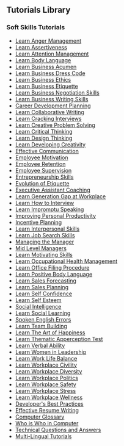 ## Tutorials Library
### Soft Skills Tutorials
* [Learn Anger Management](/anger_management/index.htm) <!--https://www.tutorialspoint.com/images/anger_management_icon.png--> 
* [Learn Assertiveness](/assertiveness/index.htm) <!--https://www.tutorialspoint.com/images/assertiveness_icon.png--> 
* [Learn Attention Management](/attention_management/index.htm) <!--https://www.tutorialspoint.com/images/attention_management_icon.png--> 
* [Learn Body Language](/body_language/index.htm) <!--https://www.tutorialspoint.com/images/body_language_icon.png--> 
* [Learn Business Acumen](/business_acumen/index.htm) <!--https://www.tutorialspoint.com/images/business_acumen_icon.png--> 
* [Learn Business Dress Code](/business_dress_code/index.htm) <!--https://www.tutorialspoint.com/images/business_dress_code_icon.png--> 
* [Learn Business Ethics](/business_ethics/index.htm) <!--https://www.tutorialspoint.com/images/business_ethics_icon.png--> 
* [Learn Business Etiquette](/business_etiquette/index.htm) <!--https://www.tutorialspoint.com/images/business_etiquette_icon.png--> 
* [Learn Business Negotiation Skills](/business_negotiation_skills/index.htm) <!--https://www.tutorialspoint.com/images/business_negotiation_skills_icon.png--> 
* [Learn Business Writing Skills](/business_writing_skills/index.htm) <!--https://www.tutorialspoint.com/images/business_writing_skills_icon.png--> 
* [Career Development Planning](/career_development_planning/index.htm) <!--https://www.tutorialspoint.com/images/career_development_planning_icon.png--> 
* [Learn Collaborative Writing](/collaborative_writing/index.htm) <!--https://www.tutorialspoint.com/images/collaborative_writing_icon.png--> 
* [Learn Cracking Interviews](/cracking_interviews/index.htm) <!--https://www.tutorialspoint.com/images/cracking_interviews_icon.png--> 
* [Learn Creative Problem Solving](/creative_problem_solving/index.htm) <!--https://www.tutorialspoint.com/images/creative_problem_solving_icon.png--> 
* [Learn Critical Thinking](/critical_thinking/index.htm) <!--https://www.tutorialspoint.com/images/critical_thinking_icon.png--> 
* [Learn Design Thinking](/design_thinking/index.htm) <!--https://www.tutorialspoint.com/images/design_thinking_icon.png--> 
* [Learn Developing Creativity](/developing_creativity/index.htm) <!--https://www.tutorialspoint.com/images/developing_creativity_icon.png--> 
* [Effective Communication](/effective_communication/index.htm) <!--https://www.tutorialspoint.com/images/effective_communication_icon.png--> 
* [Employee Motivation](/employee_motivation/index.htm) <!--https://www.tutorialspoint.com/images/employee_motivation_icon.png--> 
* [Employee Retention](/employee_retention/index.htm) <!--https://www.tutorialspoint.com/images/employee_retention_icon.png--> 
* [Employee Supervision](/employee_supervision/index.htm) <!--https://www.tutorialspoint.com/images/employee_supervision_icon.png--> 
* [Entrepreneurship Skills](/entrepreneurship_skills/index.htm) <!--https://www.tutorialspoint.com/images/entrepreneurship_skills_icon.png--> 
* [Evolution of Etiquette](/evolution_of_etiquette/index.htm) <!--https://www.tutorialspoint.com/images/evolution_of_etiquette_icon.png--> 
* [Executive Assistant Coaching](/executive_assistant_coaching/index.htm) <!--https://www.tutorialspoint.com/images/executive_assistant_coaching_icon.png--> 
* [Learn Generation Gap at Workplace](/generation_gap_at_workplace/index.htm) <!--https://www.tutorialspoint.com/images/generation_gap_at_workplace_icon.png--> 
* [Learn How to Interview](/how_to_interview/index.htm) <!--https://www.tutorialspoint.com/images/how_to_interview_icon.png--> 
* [Learn Impromptu Speaking](/impromptu_speaking/index.htm) <!--https://www.tutorialspoint.com/images/impromptu_speaking_icon.png--> 
* [Improving Personal Productivity](/improving_personal_productivity/index.htm) <!--https://www.tutorialspoint.com/images/improving_personal_productivity_icon.png--> 
* [Incentive Planning](/incentive_planning/index.htm) <!--https://www.tutorialspoint.com/images/incentive_planning_icon.png--> 
* [Learn Interpersonal Skills](/interpersonal_skills/index.htm) <!--https://www.tutorialspoint.com/images/interpersonal_skills_icon.png--> 
* [Learn Job Search Skills](/job_search_skills/index.htm) <!--https://www.tutorialspoint.com/images/job_search_skills_icon.png--> 
* [Managing the Manager](/managing_the_manager/index.htm) <!--https://www.tutorialspoint.com/images/managing_the_manager_icon.png--> 
* [Mid Level Managers](/mid_level_managers/index.htm) <!--https://www.tutorialspoint.com/images/mid_level_managers_icon.png--> 
* [Learn Motivating Skills](/motivating_skills/index.htm) <!--https://www.tutorialspoint.com/images/motivating_skills_icon.png--> 
* [Learn Occupational Health Management](/occupational_health_management/index.htm) <!--https://www.tutorialspoint.com/images/occupational_health_management_icon.png--> 
* [Learn Office Filing Procedure](/office_filing_procedure/index.htm) <!--https://www.tutorialspoint.com/images/office_filing_procedure_icon.png--> 
* [Learn Positive Body Language](/positive_body_language/index.htm) <!--https://www.tutorialspoint.com/images/positive_body_language_icon.png--> 
* [Learn Sales Forecasting](/sales_forecasting/index.htm) <!--https://www.tutorialspoint.com/images/sales_forecasting_icon.png--> 
* [Learn Sales Planning](/sales_planning/index.htm) <!--https://www.tutorialspoint.com/images/sales_planning_icon.png--> 
* [Learn Self Confidence](/self_confidence/index.htm) <!--https://www.tutorialspoint.com/images/self_confidence_icon.png--> 
* [Learn Self Esteem](/self_esteem/index.htm) <!--https://www.tutorialspoint.com/images/self_esteem_icon.png--> 
* [Social Intelligence](/social_intelligence/index.htm) <!--https://www.tutorialspoint.com/images/social_intelligence_icon.png--> 
* [Learn Social Learning](/social_learning/index.htm) <!--https://www.tutorialspoint.com/images/social_learning_icon.png--> 
* [Spoken English Errors](/spoken_english_errors/index.htm) <!--https://www.tutorialspoint.com/images/spoken_english_errors_icon.png--> 
* [Learn Team Building](/team_building/index.htm) <!--https://www.tutorialspoint.com/images/team_building_icon.png--> 
* [Learn The Art of Happiness](/the_art_of_happiness/index.htm) <!--https://www.tutorialspoint.com/images/the_art_of_happiness_icon.png--> 
* [Learn Thematic Apperception Test](/thematic_apperception_test/index.htm) <!--https://www.tutorialspoint.com/images/thematic_apperception_test_icon.png--> 
* [Learn Verbal Ability](/verbal_ability/index.htm) <!--https://www.tutorialspoint.com/images/verbal_ability_icon.png--> 
* [Learn Women in Leadership](/women_in_leadership/index.htm) <!--https://www.tutorialspoint.com/images/women_in_leadership_icon.png--> 
* [Learn Work Life Balance](/work_life_balance/index.htm) <!--https://www.tutorialspoint.com/images/work_life_balance_icon.png--> 
* [Learn Workplace Civility](/workplace_civility/index.htm) <!--https://www.tutorialspoint.com/images/workplace_civility_icon.png--> 
* [Learn Workplace Diversity](/workplace_diversity/index.htm) <!--https://www.tutorialspoint.com/images/workplace_diversity_icon.png--> 
* [Learn Workplace Politics](/workplace_politics/index.htm) <!--https://www.tutorialspoint.com/images/workplace_politics_icon.png--> 
* [Learn Workplace Safety](/workplace_safety/index.htm) <!--https://www.tutorialspoint.com/images/workplace_safety_icon.png--> 
* [Learn Workplace Stress](/workplace_stress/index.htm) <!--https://www.tutorialspoint.com/images/workplace_stress_icon.png--> 
* [Learn Workplace Wellness](/workplace_wellness/index.htm) <!--https://www.tutorialspoint.com/images/workplace_wellness_icon.png--> 
* [Developer's Best Practices](/developers_best_practices/index.htm) <!--https://www.tutorialspoint.com/images/developers-best-practices.png--> 
* [Effective Resume Writing](/effective_resume_writing.htm) <!--https://www.tutorialspoint.com/images/resume-writing.png--> 
* [Computer Glossary](/computer_glossary.htm) <!--https://www.tutorialspoint.com/images/computer-glossary.png--> 
* [Who is Who in Computer](/computer_whoiswho.htm) <!--https://www.tutorialspoint.com/images/who-is-who.png--> 
* [Technical Questions and Answers](/questions_and_answers.htm) <!--https://www.tutorialspoint.com/images/questions-answers.png--> 
* [Multi-Lingual Tutorials](/multi_language_tutorials.htm) <!--https://www.tutorialspoint.com/images/multilanguage-tutorials.png--> 
